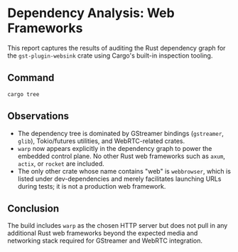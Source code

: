 # Dependency Analysis: Web Frameworks

This report captures the results of auditing the Rust dependency graph for the
`gst-plugin-websink` crate using Cargo's built-in inspection tooling.

## Command

```
cargo tree
```

## Observations

- The dependency tree is dominated by GStreamer bindings (`gstreamer`, `glib`),
  Tokio/futures utilities, and WebRTC-related crates.
- `warp` now appears explicitly in the dependency graph to power the embedded
  control plane. No other Rust web frameworks such as `axum`, `actix`, or
  `rocket` are included.
- The only other crate whose name contains "web" is `webbrowser`, which is
  listed under dev-dependencies and merely facilitates launching URLs during
  tests; it is not a production web framework.

## Conclusion

The build includes `warp` as the chosen HTTP server but does not pull in any
additional Rust web frameworks beyond the expected media and networking stack
required for GStreamer and WebRTC integration.
